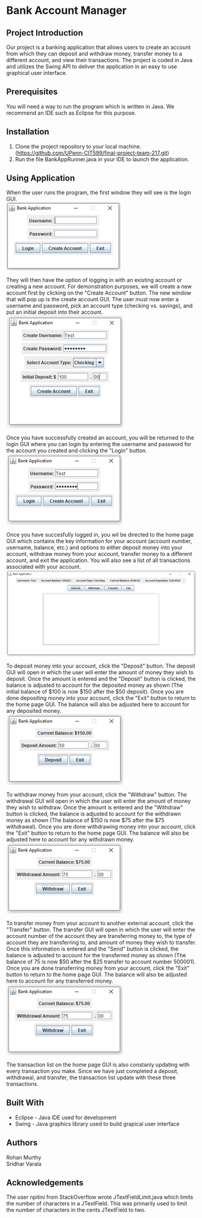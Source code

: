 # Bank Account Manager
## Project Introduction

Our project is a banking application that allows users to create an account from which they can deposit and withdraw money, transfer money to a different account, and view their transactions.
The project is coded in Java and utilizes the Swing API to deliver the application in an easy to use graphical user interface.

## Prerequisites

You will need a way to run the program which is written in Java. We recommend an IDE such as Eclipse for this purpose.

## Installation

1. Clone the project repository to your local machine. (https://github.com/UPenn-CIT599/final-project-team-217.git)
2. Run the file BankAppRunner.java in your IDE to launch the application.

## Using Application

When the user runs the program, the first window they will see is the login GUI.  
![](Images/LoginScreen.PNG)

They will then have the option of logging in with an existing account or creating a new account. For demonstration purposes, we will create a new account first by clicking on the "Create Account" button. The new window that will pop up is the create account GUI. The user must now enter a username and password, pick an account type (checking vs. savings), and put an initial deposit into their account.  
![](Images/CreateAccount.PNG)

Once you have successfully created an account, you will be returned to the login GUI where you can login by entering the username and password for the account you created and clicking the "Login" button.  
![](Images/LoginScreen2.PNG)

Once you have succesfully logged in, you wil be directed to the home page GUI which contains the key information for your account (account number, username, balance, etc.) and options to either deposit money into your account, withdraw money from your account, transfer money to a different account, and exit the application. You will also see a list of all transactions associated with your account.  
![](Images/HomeScreen.PNG)

To deposit money into your account, click the "Deposit" button. The deposit GUI will open in which the user will enter the amount of money they wish to deposit. Once the amount is entered and the "Deposit" button is clicked, the balance is adjusted to account for the deposited money as shown (The initial balance of $100 is now $150 after the $50 deposit). Once you are done depositing money into your account, click the "Exit" button to return to the home page GUI. The balance will also be adjusted here to account for any deposited money.  
![](Images/Deposit.PNG)

To withdraw money from your account, click the "Withdraw" button. The withdrawal GUI will open in which the user will enter the amount of money they wish to withdraw. Once the amount is entered and the "Withdraw" button is clicked, the balance is adjusted to account for the withdrawn money as shown (The balance of $150 is now $75 after the $75 withdrawal). Once you are done withdrawing money into your account, click the "Exit" button to return to the home page GUI. The balance will also be adjusted here to account for any withdrawn money.  
![](Images/Withdraw.PNG)

To transfer money from your account to another external account, click the "Transfer" button. The transfer GUI will open in which the user will enter the account number of the account they are transferring money to, the type of account they are transferring to, and amount of money they wish to transfer. Once this information is entered and the "Send" button is clicked, the balance is adjusted to account for the transferred money as shown (The balance of 75 is now $50 after the $25 transfer to account number 500001). Once you are done transferring money from your account, click the "Exit" button to return to the home page GUI. The balance will also be adjusted here to account for any transferred money.  
![](Images/Withdraw.PNG)

The transaction list on the home page GUI is also constanly updating with every transaction you make. Since we have just completed a deposit, withdrawal, and transfer, the transaction list update with these three transactions.  
[](Images/HomeScreen4.PNG)

## Built With
* Eclipse - Java IDE used for development
* Swing - Java graphics library used to build grapical user interface

## Authors
Rohan Murthy  
Sridhar Varala

## Acknowledgements
The user npitini from StackOverflow wrote JTextFieldLimit.java which limits the number of characters in a JTextField. This was primarily used to limit the number of characters in the cents JTextField to two.

